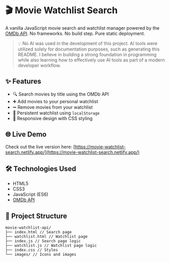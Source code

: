 # 🎬 Movie Watchlist Search

A vanilla JavaScript movie search and watchlist manager powered by the [OMDb API](https://www.omdbapi.com/). No frameworks. No build step. Pure static deployment.

> 💡 No AI was used in the development of this project. AI tools were utilized solely for documentation purposes, such as generating this README. I believe in building a strong foundation in programming while also learning how to effectively use AI tools as part of a modern developer workflow.

## ✨ Features

- 🔍 Search movies by title using the OMDb API
- ➕ Add movies to your personal watchlist
- ➖ Remove movies from your watchlist
- 💾 Persistent watchlist using `localStorage`
- 🎨 Responsive design with CSS styling

## 🌐 Live Demo

Check out the live version here: [https://movie-watchlist-search.netlify.app/](https://movie-watchlist-search.netlify.app/)

## 🛠️ Technologies Used

- HTML5
- CSS3
- JavaScript (ES6)
- [OMDb API](https://www.omdbapi.com/)

## 📁 Project Structure
```
movie-watchlist-api/
├── index.html // Search page
├── watchlist.html // Watchlist page
├── index.js // Search page logic
├── watchlist.js // Watchlist page logic
├── index.css // Styles
└── images/ // Icons and images
```

